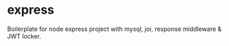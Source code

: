 # express
Boilerplate for node express project with mysql, joi, response middleware &amp; JWT locker.
